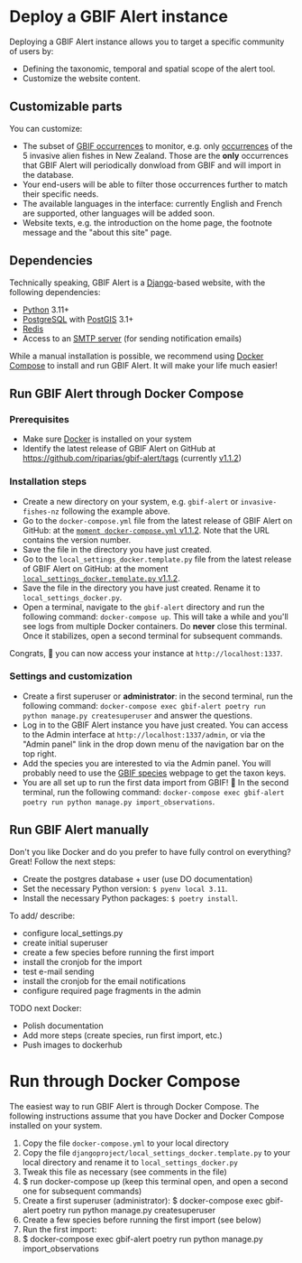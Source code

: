 # Deploy a GBIF Alert instance

Deploying a GBIF Alert instance allows you to target a specific community of users by:
- Defining the taxonomic, temporal and spatial scope of the alert tool.
- Customize the website content.


## Customizable parts

You can customize:

- The subset of [GBIF occurrences](https://www.gbif.org/occurrence/) to monitor, e.g.
only [occurrences](https://www.gbif.org/occurrence/search?country=NZ&taxon_key=2367196&taxon_key=2350580&taxon_key=2362635&taxon_key=2340989&taxon_key=8215487) of the 5 invasive alien fishes in New Zealand. Those are the **only** occurrences that GBIF Alert will periodically donwload from GBIF and will import in the database.
- Your end-users will be able to filter those occurrences further to match their specific needs.
- The available languages in the interface: currently English and French are supported, other languages will be added soon.
- Website texts, e.g. the introduction on the home page, the footnote message and the "about this site" page.


## Dependencies

Technically speaking, GBIF Alert is a [Django](https://www.djangoproject.com/)-based website, with the following dependencies:

- [Python](https://www.python.org/) 3.11+
- [PostgreSQL](https://www.postgresql.org/) with [PostGIS](https://postgis.net/) 3.1+
- [Redis](https://redis.io/)
- Access to an [SMTP server](https://nl.wikipedia.org/wiki/Simple_Mail_Transfer_Protocol) (for sending notification emails)

While a manual installation is possible, we recommend using [Docker Compose](https://docs.docker.com/get-started/08_using_compose/) to install and run GBIF Alert. It will make your life much easier!


## Run GBIF Alert through Docker Compose

### Prerequisites

- Make sure [Docker](https://docs.docker.com/get-docker/) is installed on your system
- Identify the latest release of GBIF Alert on GitHub at https://github.com/riparias/gbif-alert/tags (currently [v1.1.2](https://github.com/riparias/gbif-alert/releases/tag/v1.1.2))


### Installation steps


- Create a new directory on your system, e.g. `gbif-alert` or `invasive-fishes-nz` following the example above.
- Go to the `docker-compose.yml` file from the latest release of GBIF Alert on GitHub: at the [`moment docker-compose.yml` v1.1.2]( https://github.com/riparias/gbif-alert/blob/v1.1.2/docker-compose.yml). Note that the URL contains the version number.
- Save the file in the directory you have just created.
- Go to the `local_settings_docker.template.py` file from the latest release of GBIF Alert on GitHub: at the moment [`local_settings_docker.template.py` v1.1.2](https://github.com/riparias/gbif-alert/blob/v1.1.2/djangoproject/local_settings_docker.template.py).
- Save the file in the directory you have just created. Rename it to `local_settings_docker.py`.
- Open a terminal, navigate to the `gbif-alert` directory and run the following command: `docker-compose up`. This will take a while and you'll see logs from multiple Docker containers. Do **never** close this terminal. Once it stabilizes, open a second terminal for subsequent commands.

Congrats, 👏 you can now access your instance at `http://localhost:1337`.


### Settings and customization

- Create a first superuser or **administrator**: in the second terminal, run the following command: `docker-compose exec gbif-alert poetry run python manage.py createsuperuser` and answer the questions.
- Log in to the GBIF Alert instance you have just created. You can access to the Admin interface at `http://localhost:1337/admin`, or via the "Admin panel" link in the drop down menu of the navigation bar on the top right.
- Add the species you are interested to via the Admin panel. You will probably need to use the [GBIF species](https://www.gbif.org/species/) webpage to get the taxon keys. 
- You are all set up to run the first data import from GBIF! 🚀 In the second terminal, run the following command: `docker-compose exec gbif-alert poetry run python manage.py import_observations`.


## Run GBIF Alert manually

Don't you like Docker and do you prefer to have fully control on everything? Great! Follow the next steps:

- Create the postgres database + user (use DO documentation)
- Set the necessary Python version: `$ pyenv local 3.11`.
- Install the necessary Python packages: `$ poetry install`.

To add/ describe:

- configure local_settings.py
- create initial superuser
- create a few species before running the first import
- install the cronjob for the import
- test e-mail sending
- install the cronjob for the email notifications
- configure required page fragments in the admin


TODO next Docker:

- Polish documentation
- Add more steps (create species, run first import, etc.)
- Push images to dockerhub

# Run through Docker Compose

The easiest way to run GBIF Alert is through Docker Compose. The following
instructions assume that you have Docker and Docker Compose installed on your
system.

1. Copy the file `docker-compose.yml` to your local directory
2. Copy the file `djangoproject/local_settings_docker.template.py` to your local directory and rename it to `local_settings_docker.py`
3. Tweak this file as necessary (see comments in the file)
2. $ run docker-compose up (keep this terminal open, and open a second one for subsequent commands)
3. Create a first superuser (administrator):
$ docker-compose exec gbif-alert poetry run python manage.py createsuperuser
4. Create a few species before running the first import (see below)
5. Run the first import:
6. $ docker-compose exec gbif-alert poetry run python manage.py import_observations
